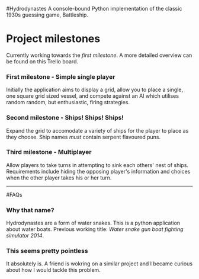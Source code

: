 #Hydrodynastes
A console-bound Python implementation of the classic 1930s guessing game, Battleship.


# Project milestones
Currently working towards the *first milestone*. A more detailed overview can be found on this Trello board.

### First milestone - Simple single player
Initially the application aims to display a grid, allow you to place a single, one square grid sized vessel, and compete against an AI which utilises random random, but enthusiastic, firing strategies.

### Second milestone - Ships! Ships! Ships!
Expand the grid to accomodate a variety of ships for the player to place as they choose. Ship names *must* contain serpent flavoured puns.

### Third milestone - Multiplayer
Allow players to take turns in attempting to sink each others' nest of ships. Requirements include hiding the opposing player's information and choices when the other player takes his or her turn.

***

#FAQs
### Why that name?
Hydrodynastes are a form of water snakes. This is a python application about water boats. Previous working title: *Water snake gun boat fighting simulator 2014*.

### This seems pretty pointless
It absolutely is. A friend is wokring on a similar project and I became curious about how I would tackle this problem.

